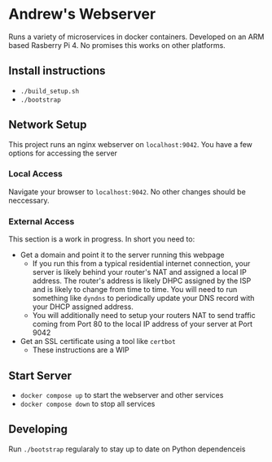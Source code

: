 # Andrew's Webserver
Runs a variety of microservices in docker containers. Developed on an ARM based Rasberry Pi 4. No promises this works on other platforms.

## Install instructions
- `./build_setup.sh`
- `./bootstrap`

## Network Setup
This project runs an nginx webserver on `localhost:9042`. You have a few options for accessing the server

### Local Access
Navigate your browser to `localhost:9042`. No other changes should be neccessary.

### External Access
This section is a work in progress. In short you need to:
- Get a domain and point it to the server running this webpage
  - If you run this from a typical residential internet connection, your server is likely behind your router's NAT and assigned a local IP address. The router's address is likely DHPC assigned by the ISP and is likely to change from time to time. You will need to run something like `dyndns` to periodically update your DNS record with your DHCP assigned address.
  - You will additionally need to setup your routers NAT to send traffic coming from Port 80 to the local IP address of your server at Port 9042
- Get an SSL certificate using a tool like `certbot`
  - These instructions are a WIP

## Start Server
- `docker compose up` to start the webserver and other services
- `docker compose down` to stop all services

## Developing
Run `./bootstrap` regularaly to stay up to date on Python dependenceis
